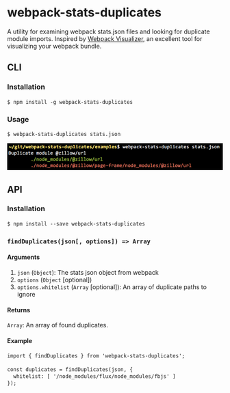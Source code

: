 # webpack-stats-duplicates

A utility for examining webpack stats.json files and looking for duplicate module imports. Inspired by [Webpack Visualizer](https://chrisbateman.github.io/webpack-visualizer/), an excellent tool for visualizing your webpack bundle.

## CLI

### Installation

```
$ npm install -g webpack-stats-duplicates
```

### Usage

```
$ webpack-stats-duplicates stats.json
```
![Usage example](examples/example.png?raw=true)

## API

### Installation

```
$ npm install --save webpack-stats-duplicates
```

### `findDuplicates(json[, options]) => Array`

#### Arguments

1. `json` (`Object`): The stats json object from webpack
2. `options` (`Object` [optional])
3. `options.whitelist` (`Array` [optional]): An array of duplicate paths to ignore

#### Returns

`Array`: An array of found duplicates.

#### Example

```
import { findDuplicates } from 'webpack-stats-duplicates';

const duplicates = findDuplicates(json, {
  whitelist: [ '/node_modules/flux/node_modules/fbjs' ]
});
```
